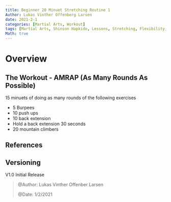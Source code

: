```yaml
---
title: Beginner 20 Minuet Stretching Routine 1
Author: Lukas Vinther Offenberg Larsen
date: 2021-2-1
categories: [Martial Arts, Workout]
tags: [Martial Arts, Shinson Hapkido, Lessons, Stretching, Flexibility, Kicks, Routines]
Math: true
---
```


# Overview

## The Workout - AMRAP (As Many Rounds As Possible)

15 minuets of doing as many rounds of the following exercises

- 5 Burpees
- 10 push ups
- 10 back extension
- Hold a back extension 30 seconds
- 20 mountain climbers

## References

## Versioning

V1.0 Initial Release

> @Author: Lukas Vinther Offenber Larsen
>
> @Date: 1/2/2021
